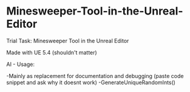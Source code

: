 # Minesweeper-Tool-in-the-Unreal-Editor
Trial Task: Minesweeper Tool in the Unreal Editor

Made with UE 5.4 (shouldn't matter) 

AI - Usage:

-Mainly as replacement for documentation and debugging (paste code snippet and ask why it doesnt work)
-GenerateUniqueRandomInts()
